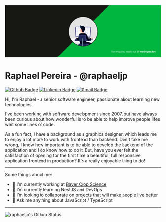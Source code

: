 [![Social Banner for rjper](https://github.com/raphaeljp/raphaeljp/raw/master/assets/github_gif.gif)](https://rjper.dev)

# Raphael Pereira - @raphaeljp

[![Github Badge](https://img.shields.io/badge/-Github-000?style=flat-square&logo=Github&logoColor=white&link=https://github.com/raphaeljp)](https://github.com/raphaeljp)
[![Linkedin Badge](https://img.shields.io/badge/-LinkedIn-blue?style=flat-square&logo=Linkedin&logoColor=white&link=https://www.linkedin.com/in/rjper/)](https://www.linkedin.com/in/rjper/)
[![Gmail Badge](https://img.shields.io/badge/-Gmail-c14438?style=flat-square&logo=Gmail&logoColor=white&link=mailto:me@rjper.dev)](mailto:me@rjper.dev)
 
 
Hi, I'm Raphael - a senior software engineer, passionate about learning new technologies.

I've been working with software development since 2007, but have always been curious about how wonderful is to be able to help improve people lifes whit some lines of code.

As a fun fact, I have a background as a graphics designer, which leads me to enjoy a lot more to work with frontend than backend. Don't take me wrong, I know how important is to be able to develop the backend of the application and I do know how to do it. But, have you ever felt the satisfaction of opening for the first time a beautiful, full responsive application frontend in production? It's a really enjoyable thing to do!

---

Some things about me: 

- 🔭 I’m currently working at [Bayer Crop Science](https://www.linkedin.com/company/bayer-cropscience/)
- 🌱 I’m currently learning NestJS and DevOps
- 👯 I’m looking to collaborate on projects that will make people live better
- 💬 Ask me anything about JavaScript / TypeScript

---

<img align="left" alt="raphaeljp's Github Status" src="https://github-readme-stats.vercel.app/api?username=raphaeljp&show_icons=true&hide_border=true" /> 
